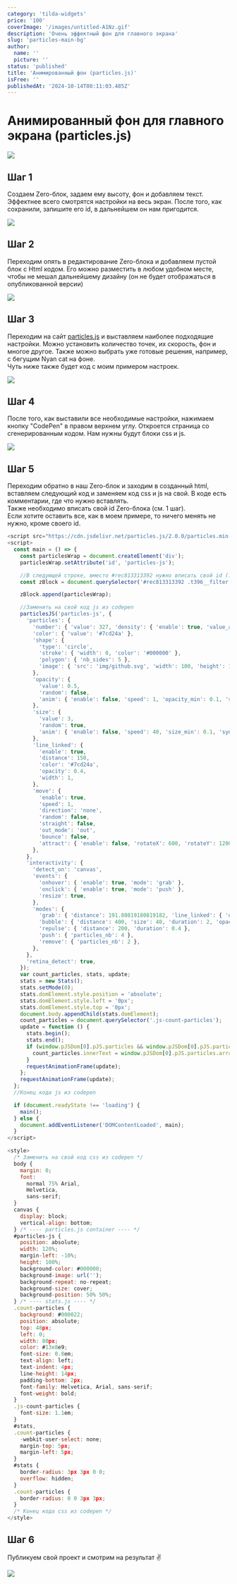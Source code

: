 ```yaml
---
category: 'tilda-widgets'
price: '100'
coverImage: '/images/untitled-A1Nz.gif'
description: 'Очень эффектный фон для главного экрана'
slug: 'particles-main-bg'
author:
  name: ''
  picture: ''
status: 'published'
title: 'Анимированный фон (particles.js)'
isFree: ''
publishedAt: '2024-10-14T08:11:03.485Z'
---
```


# Анимированный фон для главного экрана (particles.js)

![](/images/untitled-M1Nj.gif)

## Шаг 1

Создаем Zero-блок, задаем ему высоту, фон и добавляем текст. Эффектнее всего смотрятся настройки на весь экран. После того, как сохранили, запишите его id, в дальнейшем он нам пригодится.

![](/images/screenshot-2024-10-19-at-11.39.45-c3ND.png)

## Шаг 2

Переходим опять в редактирование Zero-блока и добавляем пустой блок с Html кодом. Его можно разместить в любом удобном месте, чтобы не мешал дальнейшему дизайну (он не будет отображаться в опубликованной версии)

![](/images/screenshot-2024-10-19-at-11.46.54-QxMT.png)

## Шаг 3

Переходим на сайт [particles.js](https://vincentgarreau.com/particles.js/) и выставляем наиболее подходящие настройки. Можно установить количество точек, их скорость, фон и многое другое. Также можно выбрать уже готовые решения, например, с бегущим Nyan cat на фоне.\
Чуть ниже также будет код с моим примером настроек.

![](/images/screenshot-2024-10-19-at-11.48.57-U4MT.png)

## Шаг 4

После того, как выставили все необходимые настройки, нажимаем кнопку "CodePen" в правом верхнем углу. Откроется страница со сгенерированным кодом. Нам нужны будут блоки css и js.

![](/images/screenshot-2024-10-19-at-12.42.42-Y1Nz.png)

## Шаг 5

Переходим обратно в наш Zero-блок и заходим в созданный html, вставляем следующий код и заменяем код css и js на свой. В коде есть комментарии, где что нужно вставлять.\
Также необходимо вписать свой id Zero-блока (см. 1 шаг).\
Если хотите оставить все, как в моем примере, то ничего менять не нужно, кроме своего id.

```javascript
<script src="https://cdn.jsdelivr.net/particles.js/2.0.0/particles.min.js"></script>
<script>
  const main = () => {
    const particlesWrap = document.createElement('div');
    particlesWrap.setAttribute('id', 'particles-js');

    //В следующей строке, вместо #rec813313392 нужно вписать свой id (.t396__filter необходимо оставить)
    const zBlock = document.querySelector('#rec813313392 .t396__filter');

    zBlock.append(particlesWrap);

    //Заменить на свой код js из codepen
    particlesJS('particles-js', {
      'particles': {
        'number': { 'value': 327, 'density': { 'enable': true, 'value_area': 800 } },
        'color': { 'value': '#7cd24a' },
        'shape': {
          'type': 'circle',
          'stroke': { 'width': 0, 'color': '#000000' },
          'polygon': { 'nb_sides': 5 },
          'image': { 'src': 'img/github.svg', 'width': 100, 'height': 100 },
        },
        'opacity': {
          'value': 0.5,
          'random': false,
          'anim': { 'enable': false, 'speed': 1, 'opacity_min': 0.1, 'sync': false },
        },
        'size': {
          'value': 3,
          'random': true,
          'anim': { 'enable': false, 'speed': 40, 'size_min': 0.1, 'sync': false },
        },
        'line_linked': {
          'enable': true,
          'distance': 150,
          'color': '#7cd24a',
          'opacity': 0.4,
          'width': 1,
        },
        'move': {
          'enable': true,
          'speed': 1,
          'direction': 'none',
          'random': false,
          'straight': false,
          'out_mode': 'out',
          'bounce': false,
          'attract': { 'enable': false, 'rotateX': 600, 'rotateY': 1200 },
        },
      },
      'interactivity': {
        'detect_on': 'canvas',
        'events': {
          'onhover': { 'enable': true, 'mode': 'grab' },
          'onclick': { 'enable': true, 'mode': 'push' },
          'resize': true,
        },
        'modes': {
          'grab': { 'distance': 191.80819180819182, 'line_linked': { 'opacity': 1 } },
          'bubble': { 'distance': 400, 'size': 40, 'duration': 2, 'opacity': 8, 'speed': 3 },
          'repulse': { 'distance': 200, 'duration': 0.4 },
          'push': { 'particles_nb': 4 },
          'remove': { 'particles_nb': 2 },
        },
      },
      'retina_detect': true,
    });
    var count_particles, stats, update;
    stats = new Stats();
    stats.setMode(0);
    stats.domElement.style.position = 'absolute';
    stats.domElement.style.left = '0px';
    stats.domElement.style.top = '0px';
    document.body.appendChild(stats.domElement);
    count_particles = document.querySelector('.js-count-particles');
    update = function () {
      stats.begin();
      stats.end();
      if (window.pJSDom[0].pJS.particles && window.pJSDom[0].pJS.particles.array) {
        count_particles.innerText = window.pJSDom[0].pJS.particles.array.length;
      }
      requestAnimationFrame(update);
    };
    requestAnimationFrame(update);
  };
  //Конец кода js из codepen

  if (document.readyState !== 'loading') {
    main();
  } else {
    document.addEventListener('DOMContentLoaded', main);
  }
</script>

<style>
  /* Заменить на свой код css из codepen */
  body {
    margin: 0;
    font:
      normal 75% Arial,
      Helvetica,
      sans-serif;
  }
  canvas {
    display: block;
    vertical-align: bottom;
  } /* ---- particles.js container ---- */
  #particles-js {
    position: absolute;
    width: 120%;
    margin-left: -10%;
    height: 100%;
    background-color: #000000;
    background-image: url('');
    background-repeat: no-repeat;
    background-size: cover;
    background-position: 50% 50%;
  } /* ---- stats.js ---- */
  .count-particles {
    background: #000022;
    position: absolute;
    top: 48px;
    left: 0;
    width: 80px;
    color: #13e8e9;
    font-size: 0.8em;
    text-align: left;
    text-indent: 4px;
    line-height: 14px;
    padding-bottom: 2px;
    font-family: Helvetica, Arial, sans-serif;
    font-weight: bold;
  }
  .js-count-particles {
    font-size: 1.1em;
  }
  #stats,
  .count-particles {
    -webkit-user-select: none;
    margin-top: 5px;
    margin-left: 5px;
  }
  #stats {
    border-radius: 3px 3px 0 0;
    overflow: hidden;
  }
  .count-particles {
    border-radius: 0 0 3px 3px;
  }
  /* Конец кода css из codepen */
</style>
```

## Шаг 6

Публикуем свой проект и смотрим на результат ✌

![](/images/screenshot-2024-10-19-at-12.58.35-UzMj.png)